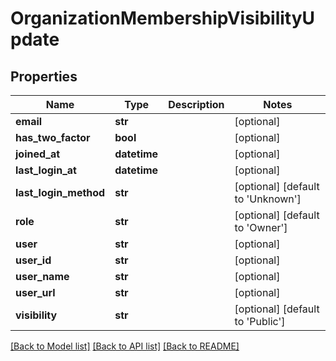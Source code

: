 # OrganizationMembershipVisibilityUpdate

## Properties
Name | Type | Description | Notes
------------ | ------------- | ------------- | -------------
**email** | **str** |  | [optional] 
**has_two_factor** | **bool** |  | [optional] 
**joined_at** | **datetime** |  | [optional] 
**last_login_at** | **datetime** |  | [optional] 
**last_login_method** | **str** |  | [optional] [default to 'Unknown']
**role** | **str** |  | [optional] [default to 'Owner']
**user** | **str** |  | [optional] 
**user_id** | **str** |  | [optional] 
**user_name** | **str** |  | [optional] 
**user_url** | **str** |  | [optional] 
**visibility** | **str** |  | [optional] [default to 'Public']

[[Back to Model list]](../README.md#documentation-for-models) [[Back to API list]](../README.md#documentation-for-api-endpoints) [[Back to README]](../README.md)


